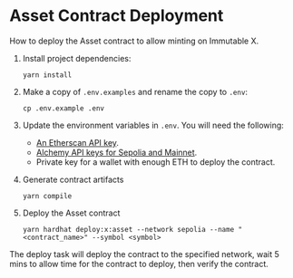 # Asset Contract Deployment

How to deploy the Asset contract to allow minting on Immutable X.

1. Install project dependencies:

    ```shell
    yarn install
    ```

2. Make a copy of `.env.examples` and rename the copy to `.env`:

    ```shell
    cp .env.example .env
    ```

3. Update the environment variables in `.env`. You will need the following:

    - [An Etherscan API key](https://docs.etherscan.io/getting-started/viewing-api-usage-statistics).
    - [Alchemy API keys for Sepolia and Mainnet](https://docs.alchemy.com/docs/alchemy-quickstart-guide#1key-create-an-alchemy-key).
    - Private key for a wallet with enough ETH to deploy the contract.

4. Generate contract artifacts

    ```shell
    yarn compile
    ```

5. Deploy the Asset contract

    ```shell
    yarn hardhat deploy:x:asset --network sepolia --name "<contract_name>" --symbol <symbol>
    ```

The deploy task will deploy the contract to the specified network, wait 5 mins to allow time for the contract to deploy, then verify the contract.
